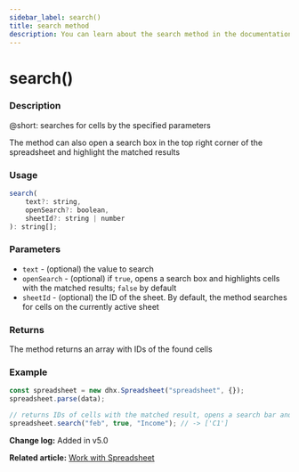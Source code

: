 ```yaml
---
sidebar_label: search()
title: search method
description: You can learn about the search method in the documentation of the DHTMLX JavaScript Spreadsheet library. Browse developer guides and API reference, try out code examples and live demos, and download a free 30-day evaluation version of DHTMLX Spreadsheet.
---
```


# search()

### Description

@short: searches for cells by the specified parameters

The method can also open a search box in the top right corner of the spreadsheet and highlight the matched results

### Usage

~~~jsx
search( 
    text?: string,
    openSearch?: boolean, 
    sheetId?: string | number
): string[];
~~~

### Parameters

- `text` - (optional) the value to search
- `openSearch` - (optional) if `true`, opens a search box and highlights cells with the matched results; `false` by default
- `sheetId` - (optional) the ID of the sheet. By default, the method searches for cells on the currently active sheet

### Returns

The method returns an array with IDs of the found cells

### Example

~~~jsx {5}
const spreadsheet = new dhx.Spreadsheet("spreadsheet", {});
spreadsheet.parse(data);

// returns IDs of cells with the matched result, opens a search bar and highlights the found cells
spreadsheet.search("feb", true, "Income"); // -> ['C1']
~~~

**Change log:** Added in v5.0

**Related article:** [Work with Spreadsheet](working_with_ssheet.md#searching-for-data)
